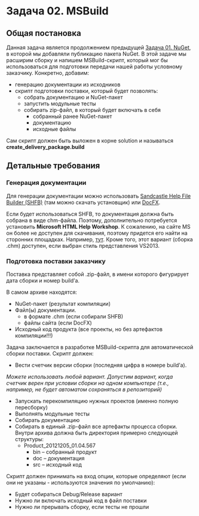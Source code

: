# Задача 02. MSBuild

## Общая постановка
Данная задача является продолжением предыдущей [Задача 01. NuGet](./task_01_nuget.md), в которой мы добавляли публикацию пакета NuGet.
В этой задаче мы расширим сборку и напишем MSBuild-скрипт, который мог бы использоваться для подготовки передачи нашей работы условному заказчику.
Конкретно, добавим:
- генерацию документации из исходников
- скрипт подготовки поставки, который будет позволять:
    - собрать документацию и NuGet-пакет
    - запустить модульные тесты
    - собирать zip-файл, в который будет включать в себя 
        - собранный ранее NuGet-пакет
        - документацию
        - исходные файлы

Сам скрипт должен быть выложен в корне solution и называться **create_delivery_package.build**

## Детальные требования

### Генерация документации
Для генерации документации можно использовать [Sandcastle Help File Builder (SHFB)](https://github.com/EWSoftware/SHFB) (там можно скачать установщик) или [DocFX](https://dotnet.github.io/docfx/).

Если будет использоваться SHFB, то документация должна быть собрана в виде chm-файла. Поэтому, дополнительно потребуется установить **Microsoft HTML Help Workshop**. К сожалению, на сайте MS он более не доступен для скачивания, поэтому придется его найти на сторонних площадках. Например, [тут](https://www.helpandmanual.com/downloads_mscomp.html).
Кроме того, этот вариант (сборка .chm) доступен, если выбран стиль представления VS2013. 


### Подготовка поставки заказчику
Поставка представляет собой .zip-файл, в имени которого фигурирует дата сборки и номер build’а.

В самом архиве находятся:
- NuGet-пакет (результат компиляции)
- Файл(ы) документации. 
    - в формате .chm (если собирали SHFB) 
    - файлы сайта (если DocFX)
- Исходный код продукта (все проекты, но без артефактов компиляции!!!) 

Задача заключается в разработке MSBuild-скрипта для автоматической сборки поставки. Скрипт должен:
- Вести счетчик версии сборки (последняя цифра в номере build’а). 

*Можете использовать любой вариант. Допустим вариант, когда счетчик верен при условии сборки на одном компьютере (т.е., например, не будет автоматом сохраняться в репозиторий)*

- Запускать перекомпиляцию нужных проектов (именно полную пересборку)
- Выполнять модульные тесты
- Собирать документацию
- Собирать в единый .zip-файл все артефакты процесса сборки. Внутри архива должна быть директория примерно следующей структуры:
    - Product_20121205_01.04.567
        - bin – собранный продукт
        - doc – документация
        - src – исходный код

Скрипт должен принимать на вход опции, которые определяют (если они не указаны - используются значения по умолчанию):
- Будет собираться Debug/Release вариант
- Нужно ли включать исходный код в файл поставки
- Нужно ли прерывать сборку, если тесты не прошли